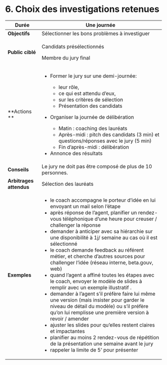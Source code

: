 # 6.    Choix des investigations retenues

| **Durée**               | **Une journée**                                                                                                                                                                                                                                                                                                                                                                                                                                                                                                                                                                                                                                                                                                                                                                                                                                                                                                                                                                                                                                              |
| ----------------------- | ------------------------------------------------------------------------------------------------------------------------------------------------------------------------------------------------------------------------------------------------------------------------------------------------------------------------------------------------------------------------------------------------------------------------------------------------------------------------------------------------------------------------------------------------------------------------------------------------------------------------------------------------------------------------------------------------------------------------------------------------------------------------------------------------------------------------------------------------------------------------------------------------------------------------------------------------------------------------------------------------------------------------------------------------------------ |
| **Objectifs**           | Sélectionner les bons problèmes à investiguer                                                                                                                                                                                                                                                                                                                                                                                                                                                                                                                                                                                                                                                                                                                                                                                                                                                                                                                                                                                                                |
| **Public ciblé**        | <p>Candidats présélectionnés</p><p>Membre du jury final</p>                                                                                                                                                                                                                                                                                                                                                                                                                                                                                                                                                                                                                                                                                                                                                                                                                                                                                                                                                                                                  |
| **Actions **            | <ul><li><p>Former le jury sur une demi-journée:</p><ul><li>leur rôle, </li><li>ce qui est attendu d’eux, </li><li>sur les critères de sélection</li><li>Présentation des candidats</li></ul></li><li><p>Organiser la journée de délibération</p><ul><li>Matin : coaching des lauréats</li><li>Après-midi : pitch des candidats (3 min) et questions/réponses avec le jury (5 min)</li><li>Fin d’après-midi : délibération</li></ul></li><li>Annonce des résultats</li></ul>                                                                                                                                                                                                                                                                                                                                                                                                                                                                                                                                                                                  |
| **Conseils**            | Le jury ne doit pas être composé de plus de 10 personnes.                                                                                                                                                                                                                                                                                                                                                                                                                                                                                                                                                                                                                                                                                                                                                                                                                                                                                                                                                                                                    |
| **Arbitrages attendus** | Sélection des lauréats                                                                                                                                                                                                                                                                                                                                                                                                                                                                                                                                                                                                                                                                                                                                                                                                                                                                                                                                                                                                                                       |
| **Exemples**            | <ul><li>le coach accompagne le porteur d’idée en lui envoyant un mail selon l’étape </li><li>après réponse de l’agent, planifier un rendez-vous téléphonique d’une heure pour creuser / challenger la réponse</li><li>demander à anticiper avec sa hiérarchie sur une disponibilité à 1j/ semaine au cas où il est sélectionné</li><li>le coach demande feedback au référent métier, et cherche d’autres sources pour challenger l’idée (réseau interne, beta.gouv, web)</li><li>quand l’agent a affiné toutes les étapes avec le coach, envoyer le modèle de slides à remplir avec un exemple illustratif . </li><li>demander à l’agent s’il préfère faire lui même une version (mais insister pour garder le niveau de détail du modèle) ou s’il préfère qu’on lui remplisse une première version à revoir / amender</li><li>ajuster les slides pour qu’elles restent claires et impactantes</li><li>planifier au moins 2 rendez-vous de répétition de la présentation une semaine avant le jury</li><li>rappeler la limite de 5’ pour présenter</li></ul> |
